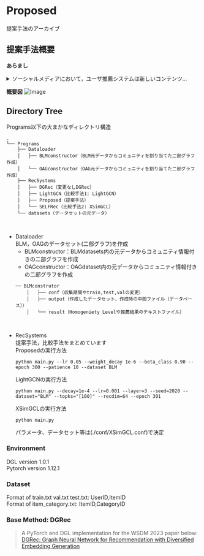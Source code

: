 # Proposed
提案手法のアーカイブ

## 提案手法概要
**あらまし**
<details>
<summary>
ソーシャルメディアにおいて，ユーザ推薦システムは新しいコンテンツ...
</summary>

ソーシャルメディアにおいて，ユーザ推薦システムは新しいコンテンツとの出会いや交友関係の拡大に重要な役割を果たす．しかし，推薦精度の向上を重視するあまり，類似したユーザのみを提示することでエコーチェンバーやフィルターバブルを形成するという問題が指摘されている．本研究では，この問題に対し，ユーザの相互作用とコミュニティ情報を活用した2段階の多様化手法を提案する．第1段階ではデータセット全体の多様性を向上させ，第2段階では個人の推薦リストをリランキングすることで，更なる多様化を実現する．代表的なソーシャルメディアであるTwitter (現X)のデータを用いた実験により，提案手法が従来手法と同等の推薦精度を保ちながら，多様性指標において最大2.5倍の向上を達成することを確認した．
</details>

**概要図**
![Image](https://github.com/user-attachments/assets/b68d47bf-5297-4bf5-ab88-922b78bfe61c)


## Directory Tree
Programs以下の大まかなディレクトリ構造
~~~
.
└── Programs
    ├── Dataloader
    │   ├── BLMconstructor（BLM元データからコミュニティを割り当てた二部グラフ作成）
    │   └── OAGconstructor（OAG元データからコミュニティを割り当てた二部グラフ作成）
    ├── RecSystems
    │   ├── DGRec（変更なしDGRec）
    │   ├── LightGCN（比較手法1: LightGCN）
    │   ├── Proposed（提案手法）
    │   └── SELFRec（比較手法2: XSimGCL）
    └── datasets（データセットの元データ）
~~~

<br>

- Dataloader  
    BLM，OAGのデータセット(二部グラフ)を作成
    - BLMconstructor：BLMdatasets内の元データからコミュニティ情報付きの二部グラフを作成
    - OAGconstructor：OAGdataset内の元データからコミュニティ情報付きの二部グラフを作成
    ~~~
    ── BLMconstrutor
        │   ├── conf（収集期間やtrain,test,valの変更）
        │   ├── output（作成したデータセット，作成時の中間ファイル（データベース））
        │   └── result（Homogeniety Levelや推薦結果のテキストファイル）
    ~~~

<br>

- RecSystems  
    提案手法，比較手法をまとめています  
    Proposedの実行方法
    ~~~
    python main.py --lr 0.05 --weight_decay 1e-6 --beta_class 0.90 --epoch 300 --patience 10 --dataset BLM
    ~~~
    LightGCNの実行方法
    ~~~
    python main.py --decay=1e-4 --lr=0.001 --layer=3 --seed=2020 --dataset="BLM" --topks="[100]" --recdim=64 --epoch 301
    ~~~
    XSimGCLの実行方法
    ~~~
    python main.py
    ~~~
    パラメータ、データセット等は(./conf/XSimGCL.conf)で決定
    
### Environment  
DGL version 1.0.1  
Pytorch version 1.12.1  

### Dataset
Format of train.txt val.txt test.txt: UserID,ItemID  
Format of item_category.txt: ItemID,CategoryID  

### Base Method: DGRec  
>A PyTorch and DGL implementation for the WSDM 2023 paper below:  
>[DGRec: Graph Neural Network for Recommendation with Diversified Embedding Generation](https://arxiv.org/pdf/2211.10486.pdf) 
